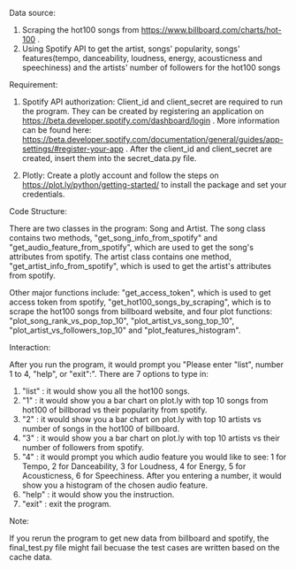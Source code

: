 
Data source:
1. Scraping the hot100 songs from https://www.billboard.com/charts/hot-100 . 
2. Using Spotify API to get the artist, songs' popularity, songs' features(tempo, danceability, loudness, energy, acousticness and speechiness) and the artists' number of followers for the hot100 songs  


Requirement: 
1. Spotify API authorization:
Client_id and client_secret are required to run the program. They can be created by registering an application on https://beta.developer.spotify.com/dashboard/login . More information can be found here: https://beta.developer.spotify.com/documentation/general/guides/app-settings/#register-your-app . After the client_id and client_secret are created, insert them into the secret_data.py file. 

2. Plotly: 
Create a plotly account and follow the steps on https://plot.ly/python/getting-started/ to install the package and set your credentials. 


Code Structure:

There are two classes in the program: Song and Artist. The song class contains two methods, "get_song_info_from_spotify" and "get_audio_feature_from_spotify", which are used to get the song's attributes from spotify. The artist class contains one method, "get_artist_info_from_spotify", which is used to get the artist's attributes from spotify. 

Other major functions include: "get_access_token", which is used to get access token from spotify, "get_hot100_songs_by_scraping", which is to scrape the hot100 songs from billboard website, and four plot functions: "plot_song_rank_vs_pop_top_10", "plot_artist_vs_song_top_10", "plot_artist_vs_followers_top_10" and "plot_features_histogram". 


Interaction:

After you run the program, it would prompt you "Please enter "list", number 1 to 4, "help", or "exit":".
There are 7 options to type in:
1. "list" : it would show you all the hot100 songs. 
2. "1" : it would show you a bar chart on plot.ly with top 10 songs from hot100 of billborad vs their popularity from spotify. 
3. "2" : it would show you a bar chart on plot.ly with top 10 artists vs number of songs in the hot100 of billboard.
4. "3" : it would show you a bar chart on plot.ly with top 10 artists vs their number of followers from spotify.
5. "4" : it would prompt you which audio feature you would like to see: 1 for Tempo, 2 for Danceability, 3 for Loudness, 4 for Energy, 5 for Acousticness, 6 for Speechiness. After you entering a number, it would show you a histogram of the chosen audio feature. 
6. "help" : it would show you the instruction.
7. "exit" : exit the program. 


Note: 

If you rerun the program to get new data from billboard and spotify, the final_test.py file might fail becuase the test cases are written based on the cache data. 




